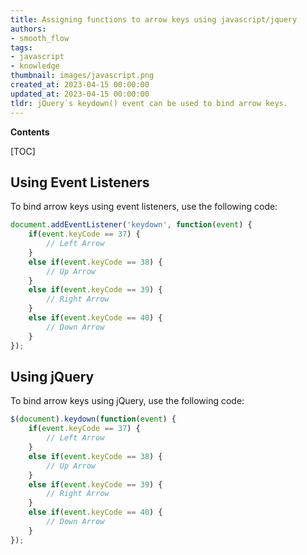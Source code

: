 ```yaml
---
title: Assigning functions to arrow keys using javascript/jquery
authors:
- smooth_flow
tags:
- javascript
- knowledge
thumbnail: images/javascript.png
created_at: 2023-04-15 00:00:00
updated_at: 2023-04-15 00:00:00
tldr: jQuery`s keydown() event can be used to bind arrow keys.
---
```


**Contents**

[TOC]

## Using Event Listeners

To bind arrow keys using event listeners, use the following code:

```javascript
document.addEventListener('keydown', function(event) {
    if(event.keyCode == 37) {
        // Left Arrow
    }
    else if(event.keyCode == 38) {
        // Up Arrow
    }
    else if(event.keyCode == 39) {
        // Right Arrow
    }
    else if(event.keyCode == 40) {
        // Down Arrow
    }
});
```

## Using jQuery

To bind arrow keys using jQuery, use the following code:

```javascript
$(document).keydown(function(event) {
    if(event.keyCode == 37) {
        // Left Arrow
    }
    else if(event.keyCode == 38) {
        // Up Arrow
    }
    else if(event.keyCode == 39) {
        // Right Arrow
    }
    else if(event.keyCode == 40) {
        // Down Arrow
    }
});
```
